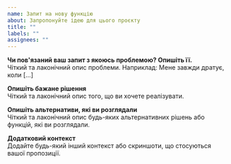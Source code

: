 ```yaml
---
name: Запит на нову функцію
about: Запропонуйте ідею для цього проєкту
title: ""
labels: ""
assignees: ""
---
```


**Чи пов'язаний ваш запит з якоюсь проблемою? Опишіть її.**  
Чіткий та лаконічний опис проблеми. Наприклад: Мене завжди дратує, коли […]

**Опишіть бажане рішення**  
Чіткий та лаконічний опис того, що ви хочете реалізувати.

**Опишіть альтернативи, які ви розглядали**  
Чіткий та лаконічний опис будь-яких альтернативних рішень або функцій, які ви розглядали.

**Додатковий контекст**  
Додайте будь-який інший контекст або скриншоти, що стосуються вашої пропозиції.
